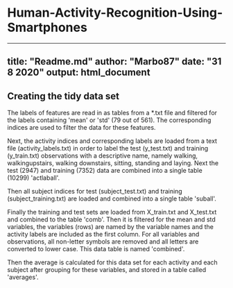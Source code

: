 # Human-Activity-Recognition-Using-Smartphones

---
title: "Readme.md"
author: "Marbo87"
date: "31 8 2020"
output: html_document
---


## Creating the tidy data set
The labels of features are read in as tables from a *.txt file and filtered for the labels containing 'mean' or 'std' (79 out of 561).
The corresponding indices are used to filter the data for these features.

Next, the activity indices and corresponding labels are loaded from a text file (activity_labels.txt) in order to label the test (y_test.txt) and training (y_train.txt) observations with a descriptive name, namely walking, walkingupstairs, walking downstairs, sitting, standing and laying.
Next the test (2947) and training (7352) data are combined into a single table (10299) 'actlaball'.

Then all subject indices for test (subject_test.txt) and training (subject_training.txt) are loaded and combined into a single table 'suball'.

Finally the training and test sets are loaded from X_train.txt and X_test.txt and combined to the table 'comb'.
Then it is filtered for the mean and std variables, the variables (rows) are named by the variable names and the activity labels are included as the first column.
For all variables and observations, all non-letter symbols are removed and all letters are converted to lower case.
This data table is named 'combined'.

Then the average is calculated for this data set for each activity and each subject after grouping for these variables, and stored in a table called 'averages'.
